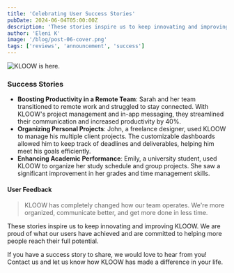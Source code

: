 ```yaml
---
title: 'Celebrating User Success Stories'
pubDate: 2024-06-04T05:00:00Z
description: 'These stories inspire us to keep innovating and improving KLOOW. We are proud of what our users have achieved and are committed to helping more people reach their full potential.'
author: 'Eleni K'
image: '/blog/post-06-cover.png'
tags: ['reviews', 'announcement', 'success']
---
```


![KLOOW is here.](/blog/post-06.png)

### Success Stories

- **Boosting Productivity in a Remote Team**: Sarah and her team transitioned to remote work and struggled to stay connected. With KLOOW's project management and in-app messaging, they streamlined their communication and increased productivity by 40%.
- **Organizing Personal Projects**: John, a freelance designer, used KLOOW to manage his multiple client projects. The customizable dashboards allowed him to keep track of deadlines and deliverables, helping him meet his goals efficiently.
- **Enhancing Academic Performance**: Emily, a university student, used KLOOW to organize her study schedule and group projects. She saw a significant improvement in her grades and time management skills.

#### User Feedback

> KLOOW has completely changed how our team operates. We're more organized, communicate better, and get more done in less time.

These stories inspire us to keep innovating and improving KLOOW. We are proud of what our users have achieved and are committed to helping more people reach their full potential.

If you have a success story to share, we would love to hear from you! Contact us and let us know how KLOOW has made a difference in your life.

